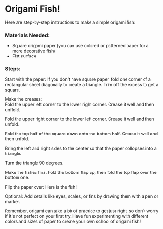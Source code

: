 # Origami Fish!

Here are step-by-step instructions to make a simple origami fish:

### Materials Needed:
* Square origami paper (you can use colored or patterned paper for 
a more decorative fish)
* Flat surface

### Steps:
Start with the paper: If you don't have square paper, fold one corner 
of a rectangular sheet diagonally to create a triangle. Trim off the
excess to get a square.

Make the creases:  
Fold the upper left corner to the lower right corner. Crease it well 
and then unflold.

Fold the upper right corner to the lower left corner. Crease it well 
and then unfold.

Fold the top half of the square down onto the bottom half. Crease it 
well and then unfold.

Bring the left and right sides to the center so that the paper collopses 
into a triangle.

Turn the triangle 90 degrees.

Make the fishes fins:
Fold the bottom flap up, then fold the top flap over the bottom one. 

Flip the paper over: Here is the fish!

Optional: Add details like eyes, scales, or fins by drawing them with a 
pen or marker.

Remember, origami can take a bit of practice to get just right, so don't 
worry if it's not perfect on your first try. Have fun experimenting with 
different colors and sizes of paper to create your own school of origami 
fish!


